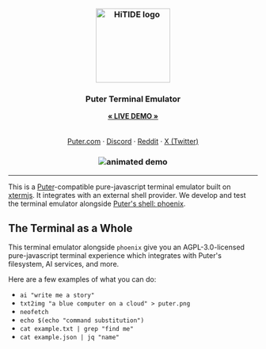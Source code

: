 <h3 align="center"><img width="150" alt="HiTIDE logo" src="./doc/logo.png"></h3>
<h3 align="center">Puter Terminal Emulator</h3>
<p align="center">
    <a href="https://puter.com/app/terminal"><strong>« LIVE DEMO »</strong></a>
    <br />
    <br />
     <a href="https://app.codeanywhere.com/#https://github.com/HeyPuter/puter"><img src="https://codeanywhere.com/img/open-in-codeanywhere-btn.svg" alt=""></a>
     <br />
    <br />
    <a href="https://puter.com">Puter.com</a>
    ·
    <a href="https://discord.com/invite/PQcx7Teh8u">Discord</a>
    ·
    <a href="https://reddit.com/r/puter">Reddit</a>
    ·
    <a href="https://twitter.com/HeyPuter">X (Twitter)</a>
</p>

<h3 align="center"><img alt="animated demo" src="./doc/readme-gif.gif">
</h3>

<hr>

This is a [Puter](https://puter.com)-compatible pure-javascript terminal emulator
built on [xtermjs](https://xtermjs.org/).
It integrates with an external shell provider.
We develop and test the terminal emulator alongside [Puter's shell: phoenix](../phoenix).

## The Terminal as a Whole

This terminal emulator alongside `phoenix` give you an AGPL-3.0-licensed pure-javascript
terminal experience which integrates with Puter's filesystem, AI services, and more.

Here are a few examples of what you can do:
- `ai "write me a story"`
- `txt2img "a blue computer on a cloud" > puter.png`
- `neofetch`
- `echo $(echo "command substitution")`
- `cat example.txt | grep "find me"`
- `cat example.json | jq "name"`
